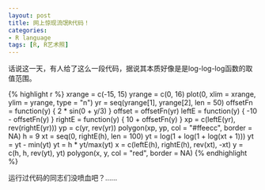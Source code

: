 ```yaml
---
layout: post
title: 网上惊现流氓R代码！
categories:
- R language
tags: [R, R艺术照]
---
```


话说这一天，有人给了这么一段代码，据说其本质好像是是log-log-log函数的取值范围。

{% highlight r %}
xrange = c(-15, 15)
yrange = c(0, 16)
plot(0, xlim = xrange, ylim = yrange, type = "n")
yr = seq(yrange[1], yrange[2], len = 50)
offsetFn = function(y) {
    2 * sin(0 + y/3)
}
offset = offsetFn(yr)
leftE = function(y) {
    -10 - offsetFn(y)
}
rightE = function(y) {
    10 + offsetFn(y)
}
xp = c(leftE(yr), rev(rightE(yr)))
yp = c(yr, rev(yr))
polygon(xp, yp, col = "#ffeecc", border = NA)
h = 9
xt = seq(0, rightE(h), len = 100)
yt = log(1 + log(1 + log(xt + 1)))
yt = yt - min(yt)
yt = h * yt/max(yt)
x = c(leftE(h), rightE(h), rev(xt), -xt)
y = c(h, h, rev(yt), yt)
polygon(x, y, col = "red", border = NA)
{% endhighlight %}

运行过代码的同志们没喷血吧？……
